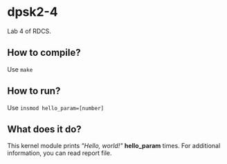 # dpsk2-4
Lab 4 of RDCS.

## How to compile?
Use ```make```

## How to run?
Use ```insmod hello_param=[number]```

## What does it do?
This kernel module prints _"Hello, world!"_ **hello_param** times.
For additional information, you can read report file.
